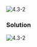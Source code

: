 ![4.3-2](https://github.com/cpp-rakesh/Algorithms/tree/master/Chapter_4_Divide_And_Conquer/4.3_The_substitution_method_for_solving_recurrences/Exercises/4.3-2/repo/4.3-2_problem.png)

### Solution
![4.3-2](https://github.com/cpp-rakesh/Algorithms/tree/master/Chapter_4_Divide_And_Conquer/4.3_The_substitution_method_for_solving_recurrences/Exercises/4.3-2/repo/4.3-2_solution.png)